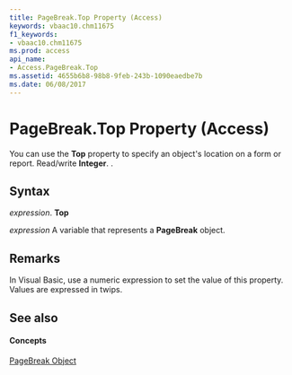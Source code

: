 ```yaml
---
title: PageBreak.Top Property (Access)
keywords: vbaac10.chm11675
f1_keywords:
- vbaac10.chm11675
ms.prod: access
api_name:
- Access.PageBreak.Top
ms.assetid: 4655b6b8-98b8-9feb-243b-1090eaedbe7b
ms.date: 06/08/2017
---
```



# PageBreak.Top Property (Access)

You can use the **Top** property to specify an object's location on a form or report. Read/write **Integer**. .


## Syntax

 _expression_. **Top**

 _expression_ A variable that represents a **PageBreak** object.


## Remarks

In Visual Basic, use a numeric expression to set the value of this property. Values are expressed in twips.


## See also


#### Concepts


[PageBreak Object](pagebreak-object-access.md)

